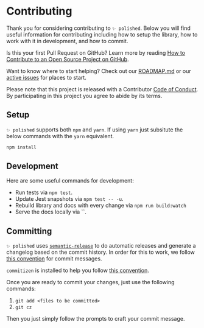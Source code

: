 # Contributing
Thank you for considering contributing to `✨ polished`. Below you will find useful information for contributing including how to setup the library, how to work with it in development, and how to commit.

Is this your first Pull Request on GitHub? Learn more by reading [How to Contribute to an Open Source Project on GitHub](https://egghead.io/series/how-to-contribute-to-an-open-source-project-on-github).

Want to know where to start helping? Check out our [ROADMAP.md](./ROADMAP.md) or our [active issues](https://github.com/styled-components/polished/issues) for places to start.

Please note that this project is released with a Contributor [Code of Conduct](./CODE_OF_CONDUCT.md). By participating in this project you agree to abide by its terms.

## Setup
`✨ polished` supports both `npm` and `yarn`. If using `yarn` just subsitute the below commands with the `yarn` equivalent.

```bash
npm install
```

## Development

Here are some useful commands for development:

- Run tests via `npm test`.
- Update Jest snapshots via `npm test -- -u`.
- Rebuild library and docs with every change via `npm run build:watch`
- Serve the docs locally via ``.

## Committing

`✨ polished` uses [`semantic-release`](https://npmjs.com/package/semantic-release) to do automatic releases and generate a changelog based on the commit history. In order for this to work, we follow [this convention][convention] for commit messages.

`commitizen` is installed to help you follow [this convention][convention].

Once you are ready to commit your changes, just use the following commands:

1. `git add <files to be committed>`
2. `git cz`

Then you just simply follow the prompts to craft your commit message.

[convention]: https://github.com/conventional-changelog/conventional-changelog-angular/blob/ed32559941719a130bb0327f886d6a32a8cbc2ba/convention.md
